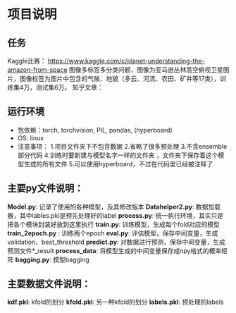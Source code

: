 # 项目说明
## 任务
Kaggle比赛： https://www.kaggle.com/c/planet-understanding-the-amazon-from-space
图像多标签多分类问题，图像为亚马逊丛林高空俯视卫星图片，图像标签为图片中包含的气候、地貌（多云、河流、农田、矿井等17类），训练集4万，测试集6万。
知乎文章： 

## 运行环境
* 包依赖：torch, torchvision, PIL, pandas, (hyperboard)
* OS: linux
* 注意事项：
1.项目文件夹下不包含数据
2.省略了很多预处理
3.不含ensemble部分代码
4.训练时要新建与模型名字一样的文件夹 ，文件夹下保存着这个模型生成的所有文件
5.可以使用hyperboard，不过在代码里已经被注释了

## 主要py文件说明：
 __Model.py__: 记录了使用的各种模型，及其修改版本
 __Datahelper2.py__: 数据加载器，其中lables.pkl是预先处理好的label
 __process.py__: 统一执行环境，其实只是把各个模块封装好放到这里执行
 __train.py__: 训练模型，生成每个fold对应的模型
 __train_2epoch.py__ : 训练两个epoch
__eval.py__: 评估模型，保存中间变量，生成validation，best_threshold
__predict.py__: 对数据进行预测，保存中间变量，生成预测文件*_result
__process_data__: 将模型生成的中间变量保存成npy格式的概率矩阵
__bagging.py__: 模型bagging

## 主要数据文件说明：
__kdf.pkl__: kfold的划分
__kfold.pkl__: 另一种kfold的划分
__labels.pkl__: 预处理的labels
